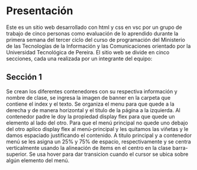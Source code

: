 # Presentación

Este es un sitio web desarrollado con html y css en vsc por un grupo de trabajo de cinco personas como evaluación de lo aprendido durante la primera semana del tercer ciclo del curso de programación del Ministerio de las Tecnologías de la Información y las Comunicaciones orientado por la Universidad Tecnológica de Pereira. 
El sitio web se divide en cinco secciones, cada una realizada por un integrante del equipo:


## Sección 1
Se crean los diferentes contenedores con su respectiva información y nombre de clase, se ingresa la imagen de banner en la carpeta que contiene el index y el texto.
Se organiza el menu para que quede a la derecha y de manera horizontal y el titulo de la página a la izquierda.
Al contenedor padre le doy la propiedad display flex para que quede un elemento al lado del otro.
Para que el menú principal no quede uno debajo del otro aplico display flex al menú-principal y les quitamos las viñetas y le damos espaciado justificando el contenido.
A titulo principal y a contenedor menú se les asigna un 25% y 75% de espacio, respectivamente y se centra verticalmente usando la alineación de ítems en el centro en la clase barra-superior.
Se usa hover para dar transicion cuando el cursor se ubica sobre algún elemento del menú.
